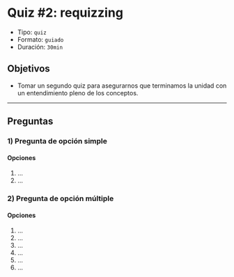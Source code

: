 # Quiz #2: requizzing

- Tipo: `quiz`
- Formato: `guiado`
- Duración: `30min`

## Objetivos

- Tomar un segundo quiz para asegurarnos que terminamos la unidad con un
entendimiento pleno de los conceptos.

***

## Preguntas

### 1) Pregunta de opción simple

#### Opciones
1. ...
2. ...

<solution style="display:none;">2</solution>

### 2) Pregunta de opción múltiple

#### Opciones
1. ...
2. ...
3. ...
4. ...
5. ...
6. ...

<solution style="display:none;">2,3,5</solution>
